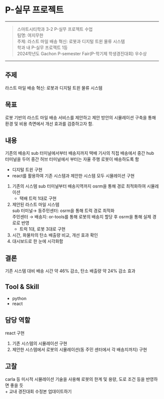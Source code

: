 # P-실무 프로젝트
---
> 스마트시티학과 3-2 P-실무 프로젝트 수업   
> 팀명: 여지무한   
> 주제: 라스트 마일 배송 혁신: 로봇과 디지털 트윈 물류 시스템   
> 학과 내 P-실무 프로젝트 1등   
> 2024학년도 Gachon P-semester Fair(P-학기제 학생경진대회) 우수상   
---

## 주제
라스트 마일 배송 혁신: 로봇과 디지털 트윈 물류 시스템

## 목표
로봇 기반의 라스트 마일 배송 서비스를 제안하고 제안 방안의 시뮬레이션 구축을 통해 환경 및 비용 측면에서 개선 효과를 검증하고자 함.
  
## 내용
기존의 배송지 sub 터미널에서부터 배송지까지 택배 기사의 직접 배송에서 중간 hub 터미널을 두어 중간 허브 터미널에서 부터는 자율 주행 로봇이 배송하도록 함   
- 디지털 트윈 구현   
- react를 활용하여 기존 시스템과 제안한 시스템 모두 시뮬레이션 구현   

1. 기존의 시스템
sub 터미널부터 배송지역까지 osrm을 통해 경로 최적화하여 시뮬레이션   
	- 택배 트럭 1대로 구현   
2. 제안된 라스트 마일 시스템   
sub 터미널→ 동주민센터: osrm을 통해 트럭 경로 최적화   
주민센터 → 배송지: or-tools를 통해 로봇의 배송지 할당 후 osrm을 통해 실제 경로로 반영   
	- 트럭 1대, 로봇 3대로 구현   
3. 시간, 화물차의 탄소 배출량 비교, 개선 효과 확인   
4. 대시보드로 한 눈에 시각화함   

## 결론
기존 시스템 대비 배송 시간 약 46% 감소, 탄소 배출량 약 24% 감소 효과   

## Tool & Skill
- python  
- react  

## 담당 역할
react 구현  
1. 기존 시스템의 시뮬레이션 구현  
2. 제안한 시스템에서 로봇의 시뮬레이션(동 주민 센터에서 각 배송지까지) 구현  

## 고찰  
carla 등 미시적 시뮬레이션 기술을 사용해 로봇의 한계 및 용량, 도로 조건 등을 반영하면 좋을 듯  
\+ 교내 경진대회 수정본 업데이트하기   